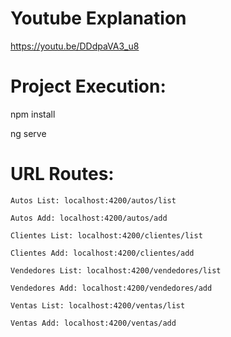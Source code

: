 
# Youtube Explanation

https://youtu.be/DDdpaVA3_u8


# Project Execution:

  npm install
  
  ng serve


# URL Routes:

    Autos List: localhost:4200/autos/list

    Autos Add: localhost:4200/autos/add

    Clientes List: localhost:4200/clientes/list

    Clientes Add: localhost:4200/clientes/add

    Vendedores List: localhost:4200/vendedores/list

    Vendedores Add: localhost:4200/vendedores/add

    Ventas List: localhost:4200/ventas/list

    Ventas Add: localhost:4200/ventas/add

